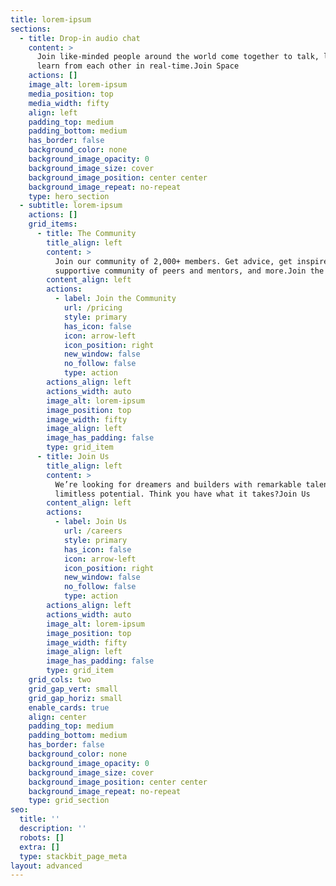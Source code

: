 ```yaml
---
title: lorem-ipsum
sections:
  - title: Drop-in audio chat
    content: >
      Join like-minded people around the world come together to talk, listen and
      learn from each other in real-time.Join Space
    actions: []
    image_alt: lorem-ipsum
    media_position: top
    media_width: fifty
    align: left
    padding_top: medium
    padding_bottom: medium
    has_border: false
    background_color: none
    background_image_opacity: 0
    background_image_size: cover
    background_image_position: center center
    background_image_repeat: no-repeat
    type: hero_section
  - subtitle: lorem-ipsum
    actions: []
    grid_items:
      - title: The Community
        title_align: left
        content: >
          Join our community of 2,000+ members. Get advice, get inspired, a
          supportive community of peers and mentors, and more.Join the community
        content_align: left
        actions:
          - label: Join the Community
            url: /pricing
            style: primary
            has_icon: false
            icon: arrow-left
            icon_position: right
            new_window: false
            no_follow: false
            type: action
        actions_align: left
        actions_width: auto
        image_alt: lorem-ipsum
        image_position: top
        image_width: fifty
        image_align: left
        image_has_padding: false
        type: grid_item
      - title: Join Us
        title_align: left
        content: >
          We’re looking for dreamers and builders with remarkable talent and
          limitless potential. Think you have what it takes?Join Us
        content_align: left
        actions:
          - label: Join Us
            url: /careers
            style: primary
            has_icon: false
            icon: arrow-left
            icon_position: right
            new_window: false
            no_follow: false
            type: action
        actions_align: left
        actions_width: auto
        image_alt: lorem-ipsum
        image_position: top
        image_width: fifty
        image_align: left
        image_has_padding: false
        type: grid_item
    grid_cols: two
    grid_gap_vert: small
    grid_gap_horiz: small
    enable_cards: true
    align: center
    padding_top: medium
    padding_bottom: medium
    has_border: false
    background_color: none
    background_image_opacity: 0
    background_image_size: cover
    background_image_position: center center
    background_image_repeat: no-repeat
    type: grid_section
seo:
  title: ''
  description: ''
  robots: []
  extra: []
  type: stackbit_page_meta
layout: advanced
---
```

